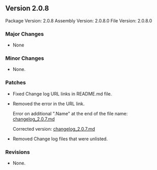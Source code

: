 Version 2.0.8
-----------------------
Package Version: 2.0.8
Assembly Version: 2.0.8.0
File Version: 2.0.8.0

### Major Changes
- None

### Minor Changes
- None.

### Patches
- Fixed Change log URL links in README.md file. 
- Removed the error in the URL link. 

    Error on additional ".Name" at the end of the file name:
        [changelog_2.0.7.md](https://github.com/xmione/Blazor.Tools/blob/master/Blazor.Tools.BlazorBundler/changelog_2.0.7.md.Name)

    Corrected version:
        [changelog_2.0.7.md](https://github.com/xmione/Blazor.Tools/blob/master/Blazor.Tools.BlazorBundler/changelog_2.0.7.md)

- Removed Change log files that were unlisted.
### Revisions
- None.

